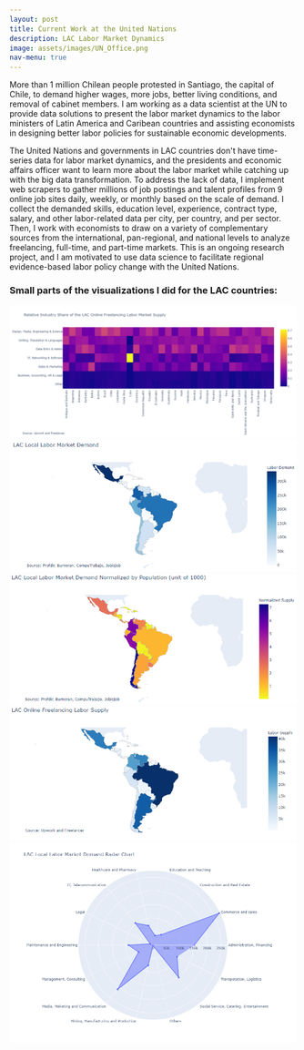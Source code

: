 ```yaml
---
layout: post
title: Current Work at the United Nations
description: LAC Labor Market Dynamics 
image: assets/images/UN_Office.png
nav-menu: true
---
```

More than 1 million Chilean people protested in Santiago, the capital of Chile, to demand higher wages, more jobs, better living conditions, and removal of cabinet members. I am working as a data scientist at the UN to provide data solutions to present the labor market dynamics to the labor ministers of Latin America and Caribean countries and assisting economists in designing better labor policies for sustainable economic developments.

The United Nations and governments in LAC countries don't have time-series data for labor market dynamics, and the presidents and economic affairs officer want to learn more about the labor market while catching up with the big data transformation. To address the lack of data, I implement web scrapers to gather millions of job postings and talent profiles from 9 online job sites daily, weekly, or monthly based on the scale of demand. I collect the demanded skills, education level, experience, contract type, salary, and other labor-related data per city, per country, and per sector. Then, I work with economists to draw on a variety of complementary sources from the international, pan-regional, and national levels to analyze freelancing, full-time, and part-time markets. This is an ongoing research project, and I am motivated to use data science to facilitate regional evidence-based labor policy change with the United Nations.

<h3>Small parts of the visualizations I did for the LAC countries:</h3>
<span class="image fit"><img src="assets/images/freelancing_relative_industry_supply.png" alt="" /></span>
<div class="box alt">
	<div class="row 50% uniform">
		<div class="6u"><span class="image fit"><img src="assets/images/local_industry_demand_spatial.png" alt="" /></span></div>
		<div class="6u$"><span class="image fit"><img src="assets/images/local_industry_demand_spatial_normalized.png" alt="" /></span></div>
		<!-- Break -->
		<div class="7u"><span class="image fit"><img src="assets/images/freelancing_industry_supply_spatial.png" alt="" /></span></div>
		<div class="5u$"><span class="image fit"><img src="assets/images/local_industry_demand_radar_chart.png" alt="" /></span></div>
	</div>
</div>
